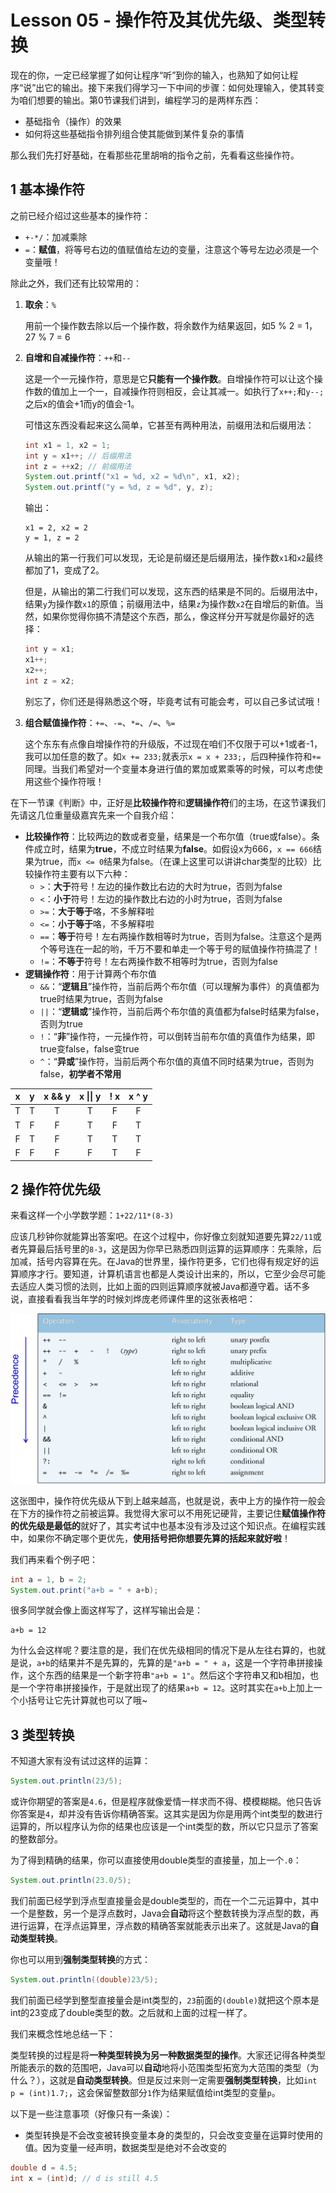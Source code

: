 # Lesson 05 - 操作符及其优先级、类型转换

现在的你，一定已经掌握了如何让程序“听”到你的输入，也熟知了如何让程序“说”出它的输出。接下来我们得学习一下中间的步骤：如何处理输入，使其转变为咱们想要的输出。第0节课我们讲到，编程学习的是两样东西：

- 基础指令（操作）的效果
- 如何将这些基础指令排列组合使其能做到某件复杂的事情

那么我们先打好基础，在看那些花里胡哨的指令之前，先看看这些操作符。



## 1 基本操作符

之前已经介绍过这些基本的操作符：

- `+-*/`：加减乘除
- `=`：**赋值**，将等号右边的值赋值给左边的变量，注意这个等号左边必须是一个变量哦！

除此之外，我们还有比较常用的：

1. **取余**：`%`

   用前一个操作数去除以后一个操作数，将余数作为结果返回，如5 % 2 = 1，27 % 7 = 6

2. **自增和自减操作符**：`++`和`--`

   这是一个一元操作符，意思是它**只能有一个操作数**。自增操作符可以让这个操作数的值加上一个一，自减操作符则相反，会让其减一。如执行了`x++;`和`y--;`之后x的值会+1而y的值会-1。

   可惜这东西没看起来这么简单，它甚至有两种用法，前缀用法和后缀用法：

   ```java
   int x1 = 1, x2 = 1;
   int y = x1++; // 后缀用法
   int z = ++x2; // 前缀用法
   System.out.printf("x1 = %d, x2 = %d\n", x1, x2);
   System.out.printf("y = %d, z = %d", y, z);
   ```

   输出：

   ```
   x1 = 2, x2 = 2
   y = 1, z = 2
   ```

    从输出的第一行我们可以发现，无论是前缀还是后缀用法，操作数`x1`和`x2`最终都加了1，变成了2。

   但是，从输出的第二行我们可以发现，这东西的结果是不同的。后缀用法中，结果`y`为操作数`x1`的原值；前缀用法中，结果`z`为操作数`x2`在自增后的新值。当然，如果你觉得你搞不清楚这个东西，那么，像这样分开写就是你最好的选择：

   ```java
   int y = x1;
   x1++;
   x2++;
   int z = x2;
   ```

   别忘了，你们还是得熟悉这个呀，毕竟考试有可能会考，可以自己多试试哦！

3. **组合赋值操作符**：`+=`、`-=`、`*=`、`/=`、`%=`

   这个东东有点像自增操作符的升级版，不过现在咱们不仅限于可以+1或者-1，我可以加任意的数了。如`x += 233;`就表示`x = x + 233;`，后四种操作符和`+=`同理。当我们希望对一个变量本身进行值的累加或累乘等的时候，可以考虑使用这些个操作符哦！



在下一节课《判断》中，正好是**比较操作符**和**逻辑操作符**们的主场，在这节课我们先请这几位重量级嘉宾先来一个自我介绍：

- **比较操作符**：比较两边的数或者变量，结果是一个布尔值（true或false）。条件成立时，结果为**true**，不成立时结果为**false**。如假设x为666，`x == 666`结果为true，而`x <= 0`结果为false。（在课上这里可以讲讲char类型的比较）比较操作符主要有以下六种：
  - `>`：**大于**符号！左边的操作数比右边的大时为true，否则为false
  - `<`：**小于**符号！左边的操作数比右边的小时为true，否则为false
  - `>=`：**大于等于**咯，不多解释啦
  - `<=`：**小于等于**咯，不多解释啦
  - `==`：**等于**符号！左右两操作数相等时为true，否则为false。注意这个是两个等号连在一起的哟，千万不要和单走一个等于号的赋值操作符搞混了！
  - `!=`：**不等于**符号！左右两操作数不相等时为true，否则为false
- **逻辑操作符**：用于计算两个布尔值
  - `&&`：“**逻辑且**”操作符，当前后两个布尔值（可以理解为事件）的真值都为true时结果为true，否则为false
  - `||`：“**逻辑或**”操作符，当前后两个布尔值的真值都为false时结果为false，否则为true
  - `!`：“**非**”操作符，一元操作符，可以倒转当前布尔值的真值作为结果，即true变false，false变true
  - `^`：“**异或**”操作符，当前后两个布尔值的真值不同时结果为true，否则为false，**初学者不常用**

|  x   |  y   | x && y | x \|\| y | ! x  | x ^ y |
| :--: | :--: | :----: | :------: | :--: | :---: |
|  T   |  T   |   T    |    T     |  F   |   F   |
|  T   |  F   |   F    |    T     |  F   |   T   |
|  F   |  T   |   F    |    T     |  T   |   T   |
|  F   |  F   |   F    |    F     |  T   |   F   |



## 2 操作符优先级

来看这样一个小学数学题：`1+22/11*(8-3)`

应该几秒钟你就能算出答案吧。在这个过程中，你好像立刻就知道要先算`22/11`或者先算最后括号里的`8-3`，这是因为你早已熟悉四则运算的运算顺序：先乘除，后加减，括号内容算在先。在Java的世界里，操作符更多，它们也得有规定好的运算顺序才行。要知道，计算机语言也都是人类设计出来的，所以，它至少会尽可能去适应人类习惯的法则，比如上面的四则运算顺序就被Java都遵守着。话不多说，直接看看我当年学的时候刘烨庞老师课件里的这张表格吧：

![priority](./priority.png)

这张图中，操作符优先级从下到上越来越高，也就是说，表中上方的操作符一般会在下方的操作符之前被运算。我觉得大家可以不用死记硬背，主要记住**赋值操作符的优先级是最低的**就好了，其实考试中也基本没有涉及过这个知识点。在编程实践中，如果你不确定哪个更优先，**使用括号把你想要先算的括起来就好啦**！

我们再来看个例子吧：

```java
int a = 1, b = 2;
System.out.print("a+b = " + a+b);
```

很多同学就会像上面这样写了，这样写输出会是：

```
a+b = 12
```

为什么会这样呢？要注意的是，我们在优先级相同的情况下是从左往右算的，也就是说，`a+b`的结果并不是先算的，先算的是`"a+b = " + a`，这是一个字符串拼接操作，这个东西的结果是一个新字符串`"a+b = 1"`。然后这个字符串又和b相加，也是一个字符串拼接操作，于是就出现了的结果`a+b = 12`。这时其实在`a+b`上加上一个小括号让它先计算就也可以了哦~



## 3 类型转换

不知道大家有没有试过这样的运算：

```java
System.out.println(23/5);
```

或许你期望的答案是`4.6`，但是程序就像爱情一样求而不得、模模糊糊。他只告诉你答案是`4`，却并没有告诉你精确答案。这其实是因为你是用两个int类型的数进行运算的，所以程序认为你的结果也应该是一个int类型的数，所以它只显示了答案的整数部分。

为了得到精确的结果，你可以直接使用double类型的直接量，加上一个`.0`：

```java
System.out.println(23.0/5);
```

我们前面已经学到浮点型直接量会是double类型的，而在一个二元运算中，其中一个是整数，另一个是浮点数时，Java会**自动**将这个整数转换为浮点型的数，再进行运算，在浮点运算里，浮点数的精确答案就能表示出来了。这就是Java的**自动类型转换**。

你也可以用到**强制类型转换**的方式：

```java
System.out.println((double)23/5);
```

我们前面已经学到整型直接量会是int类型的，`23`前面的`(double)`就把这个原本是int的23变成了double类型的数。之后就和上面的过程一样了。



我们来概念性地总结一下：

类型转换的过程是将**一种类型转换为另一种数据类型的操作**。大家还记得各种类型所能表示的数的范围吧，Java可以**自动**地将小范围类型拓宽为大范围的类型（为什么？），这就是**自动类型转换**。但是反过来则一定需要**强制类型转换**，比如`int p = (int)1.7;`，这会保留整数部分`1`作为结果赋值给int类型的变量`p`。



以下是一些注意事项（好像只有一条诶）：

- 类型转换是不会改变被转换变量本身的类型的，只会改变变量在运算时使用的值。因为变量一经声明，数据类型是绝对不会改变的

```java
double d = 4.5;
int x = (int)d; // d is still 4.5
```

